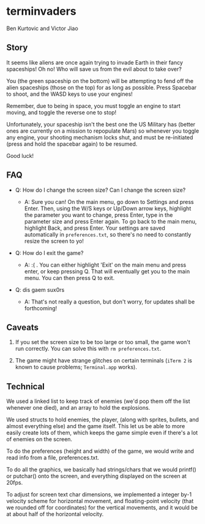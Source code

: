 terminvaders
============

Ben Kurtovic and Victor Jiao

Story
-----

It seems like aliens are once again trying to invade Earth in their fancy
spaceships! Oh no! Who will save us from the evil about to take over?

You (the green spaceship on the bottom) will be attempting to fend off the
alien spaceships (those on the top) for as long as possible. Press Spacebar to
shoot, and the WASD keys to use your engines!

Remember, due to being in space, you must toggle an engine to start moving, and
toggle the reverse one to stop!

Unfortunately, your spaceship isn't the best one the US Military has (better
ones are currently on a mission to repopulate Mars) so whenever you toggle any
engine, your shooting mechanism locks shut, and must be re-initiated (press and
hold the spacebar again) to be resumed.

Good luck!

FAQ
---

- Q: How do I change the screen size? Can I change the screen size?
  - A: Sure you can! On the main menu, go down to Settings and press Enter.
Then, using the W/S keys or Up/Down arrow keys, highlight the parameter you
want to change, press Enter, type in the parameter size and press Enter again.
To go back to the main menu, highlight Back, and press Enter. Your settings are
saved automatically in `preferences.txt`, so there's no need to constantly
resize the screen to yo!

- Q: How do I exit the game?
  - A: :( . You can either highlight 'Exit' on the main menu and press enter,
or keep pressing Q. That will eventually get you to the main menu. You can then
press Q to exit.

- Q: dis gaem sux0rs
  - A: That's not really a question, but don't worry, for updates shall be
forthcoming!

Caveats
-------

1. If you set the screen size to be too large or too small, the game won't run
correctly. You can solve this with `rm preferences.txt`.

2. The game might have strange glitches on certain terminals (`iTerm 2` is
known to cause problems; `Terminal.app` works).

Technical
---------

We used a linked list to keep track of enemies (we'd pop them off the list 
whenever one died), and an array to hold the explosions.

We used structs to hold enemies, the player, (along with sprites, bullets, 
and almost everything else) and the game itself. This let us be able to 
more easily create lots of them, which keeps the game simple even if there's
a lot of enemies on the screen.

To do the preferences (height and width) of the game, we would write and 
read info from a file, preferences.txt. 

To do all the graphics, we basically had strings/chars that we would printf()
or putchar() onto the screen, and everything displayed on the screen at 20fps.

To adjust for screen text char dimensions, we implemented a integer by-1 velocity
scheme for horizontal movement, and floating-point velocity (that we rounded off
for coordinates) for the vertical movements, and it would be at about half of the
horizontal velocity. 
